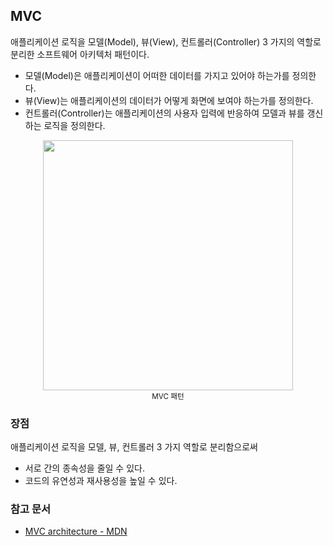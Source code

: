 ## MVC

애플리케이션 로직을 모델(Model), 뷰(View), 컨트롤러(Controller) 3 가지의 역할로 분리한 소프트웨어 아키텍처 패턴이다.

- 모델(Model)은 애플리케이션이 어떠한 데이터를 가지고 있어야 하는가를 정의한다.
- 뷰(View)는 애플리케이션의 데이터가 어떻게 화면에 보여야 하는가를 정의한다.
- 컨트롤러(Controller)는 애플리케이션의 사용자 입력에 반응하여 모델과 뷰를 갱신하는 로직을 정의한다.

<div align="center">
	<img src="https://mdn.mozillademos.org/files/16042/model-view-controller-light-blue.png" width="400" align="middle"></img> 
    <br>
    <sup>MVC 패턴 </sup>  
</div>

### 장점

애플리케이션 로직을 모델, 뷰, 컨트롤러 3 가지 역할로 분리함으로써

- 서로 간의 종속성을 줄일 수 있다.
- 코드의 유연성과 재사용성을 높일 수 있다.

### 참고 문서

- [MVC architecture - MDN](https://developer.mozilla.org/en-US/docs/Web/Apps/Fundamentals/Modern_web_app_architecture/MVC_architecture)
